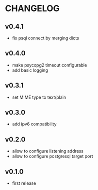 # CHANGELOG

## v0.4.1

* fix psql connect by merging dicts

## v0.4.0

* make psycopg2 timeout configurable
* add basic logging

## v0.3.1

* set MIME type to text/plain

## v0.3.0

* add ipv6 compatibility

## v0.2.0

* allow to configure listening address
* allow to configure postgresql target port

## v0.1.0

* first release
